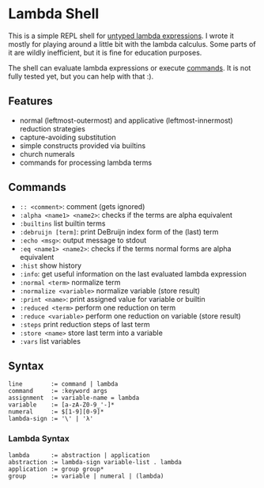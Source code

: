 # Lambda Shell
This is a simple REPL shell for [untyped lambda expressions](https://en.wikipedia.org/wiki/Lambda_calculus).
I wrote it mostly for playing around a little bit with the lambda calculus.
Some parts of it are wildly inefficient, but it is fine for education purposes.

The shell can evaluate lambda expressions or execute [commands](#commands).
It is not fully tested yet, but you can help with that :).

## Features
* normal (leftmost-outermost) and applicative (leftmost-innermost) reduction strategies
* capture-avoiding substitution
* simple constructs provided via builtins
* church numerals
* commands for processing lambda terms

## Commands
* `:: <comment>`: comment (gets ignored)
* `:alpha <name1> <name2>`: checks if the terms are alpha equivalent
* `:builtins` list builtin terms
* `:debruijn [term]`: print DeBruijn index form of the (last) term
* `:echo <msg>`: output message to stdout
* `:eq <name1> <name2>`: checks if the terms normal forms are alpha equivalent
* `:hist` show history
* `:info`: get useful information on the last evaluated lambda expression
* `:normal <term>` normalize term
* `:normalize <variable>` normalize variable (store result)
* `:print <name>`: print assigned value for variable or builtin
* `:reduced <term>` perform one reduction on term
* `:reduce <variable>` perform one reduction on variable (store result)
* `:steps` print reduction steps of last term
* `:store <name>` store last term into a variable
* `:vars` list variables

## Syntax
```
line        := command | lambda
command     := :keyword args
assignment  := variable-name = lambda
variable    := [a-zA-Z0-9_'-]*
numeral     := $[1-9][0-9]*
lambda-sign := '\' | 'λ'
```

### Lambda Syntax
```
lambda      := abstraction | application
abstraction := lambda-sign variable-list . lambda
application := group group*
group       := variable | numeral | (lambda)
```

